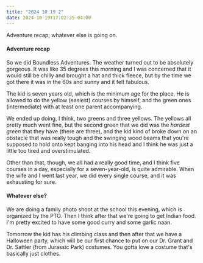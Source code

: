 ```yaml
---
title: "2024 10 19 2"
date: 2024-10-19T17:02:25-04:00
---
```


Adventure recap; whatever else is going on.<!--more-->

#### Adventure recap

So we did Boundless Adventures. The weather turned out to be absolutely
gorgeous. It was like 35 degrees this morning and I was concerned that it would
still be chilly and brought a hat and thick fleece, but by the time we got there
it was in the 60s and sunny and it felt fabulous.

The kid is seven years old, which is the minimum age for the place. He is
allowed to do the yellow (easiest) courses by himself, and the green ones
(intermediate) with at least one parent accompanying.

We ended up doing, I think, two greens and three yellows. The yellows all pretty
much went fine, but the second green that we did was the *hardest green* that
they have (there are three), and the kid kind of broke down on an obstacle that
was really tough and the swinging wood beams that you're supposed to hold onto
kept banging into his head and I think he was just a little too tired and
overstimulated.

Other than that, though, we all had a really good time, and I think five courses
in a day, especially for a seven-year-old, is quite admirable. When the wife and
I went last year, we did every single course, and it was exhausting for sure.

#### Whatever else?

We are doing a family photo shoot at the school this evening, which is organized
by the PTO. Then I think after that we're going to get Indian food. I'm pretty
excited to have some good curry and some garlic naan.

Tomorrow the kid has his climbing class and then after that we have a Halloween
party, which will be our first chance to put on our Dr. Grant and Dr. Sattler
(from Jurassic Park) costumes. You gotta love a costume that's basically just
clothes.
